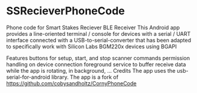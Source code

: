 # SSRecieverPhoneCode
Phone code for Smart Stakes Reciever
BLE Receiver
This Android app provides a line-oriented terminal / console for devices with a serial / UART interface connected with a USB-to-serial-converter that has been adapted to specifically work with Silicon Labs BGM220x devices using BGAPI

Features
buttons for setup, start, and stop scanner commands
permission handling on device connection
foreground service to buffer receive data while the app is rotating, in background, ...
Credits
The app uses the usb-serial-for-android library. The app is a fork of https://github.com/cobysandholtz/CornyPhoneCode
